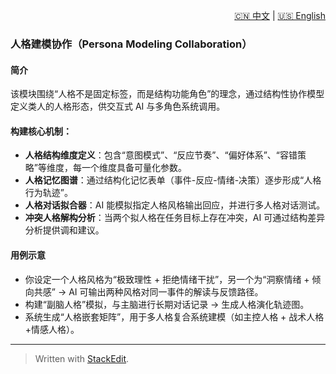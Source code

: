 <p align="right">
  <a href="/docs/zh/2_use_cases/2.3_Personality%20modeling.md">🇨🇳 中文</a> | <a href="/docs/en/2_use_cases/2.3_Personality%20modeling.md">🇺🇸 English</a>
</p>
 
 ### 人格建模协作（Persona Modeling Collaboration）

#### 简介

该模块围绕“人格不是固定标签，而是结构功能角色”的理念，通过结构性协作模型定义类人的人格形态，供交互式 AI 与多角色系统调用。

#### 构建核心机制：

* **人格结构维度定义**：包含“意图模式”、“反应节奏”、“偏好体系”、“容错策略”等维度，每一个维度具备可量化参数。
* **人格记忆图谱**：通过结构化记忆表单（事件-反应-情绪-决策）逐步形成“人格行为轨迹”。
* **人格对话拟合器**：AI 能模拟指定人格风格输出回应，并进行多人格对话测试。
* **冲突人格解构分析**：当两个拟人格在任务目标上存在冲突，AI 可通过结构差异分析提供调和建议。

#### 用例示意

* 你设定一个人格风格为“极致理性 + 拒绝情绪干扰”，另一个为“洞察情绪 + 倾向共感” → AI 可输出两种风格对同一事件的解读与反馈路径。
* 构建“副脑人格”模拟，与主脑进行长期对话记录 → 生成人格演化轨迹图。
* 系统生成“人格嵌套矩阵”，用于多人格复合系统建模（如主控人格 + 战术人格 +情感人格）。

---



> Written with [StackEdit](https://stackedit.io/).
